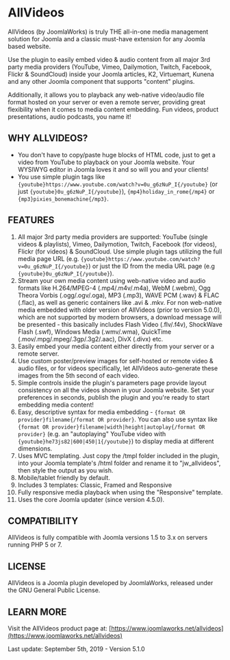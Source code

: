 AllVideos
=========

AllVideos (by JoomlaWorks) is truly THE all-in-one media management solution for Joomla and a classic must-have extension for any Joomla based website.

Use the plugin to easily embed video & audio content from all major 3rd party media providers (YouTube, Vimeo, Dailymotion, Twitch, Facebook, Flickr & SoundCloud) inside your Joomla articles, K2, Virtuemart, Kunena and any other Joomla component that supports "content" plugins.

Additionally, it allows you to playback any web-native video/audio file format hosted on your server or even a remote server, providing great flexibility when it comes to media content embedding. Fun videos, product presentations, audio podcasts, you name it!


## WHY ALLVIDEOS?
- You don't have to copy/paste huge blocks of HTML code, just to get a video from YouTube to playback on your Joomla website. Your WYSIWYG editor in Joomla loves it and so will you and your clients!
- You use simple plugin tags like `{youtube}https://www.youtube.com/watch?v=0u_g6zNuP_I{/youtube}` (or just `{youtube}0u_g6zNuP_I{/youtube}`), `{mp4}holiday_in_rome{/mp4}` or `{mp3}pixies_bonemachine{/mp3}`.


## FEATURES
1. All major 3rd party media providers are supported: YouTube (single videos & playlists), Vimeo, Dailymotion, Twitch, Facebook (for videos), Flickr (for videos) & SoundCloud. Use simple plugin tags utilizing the full media page URL (e.g. `{youtube}https://www.youtube.com/watch?v=0u_g6zNuP_I{/youtube}`) or just the ID from the media URL page (e.g `{youtube}0u_g6zNuP_I{/youtube}`).
2. Stream your own media content using web-native video and audio formats like H.264/MPEG-4 (.mp4/.m4v/.m4a), WebM (.webm), Ogg Theora Vorbis (.ogg/.ogv/.oga), MP3 (.mp3), WAVE PCM (.wav) & FLAC (.flac), as well as generic containers like .avi & .mkv. For non web-native media embedded with older version of AllVideos (prior to version 5.0.0), which are not supported by modern browsers, a download message will be presented - this basically includes Flash Video (.flv/.f4v), ShockWave Flash (.swf), Windows Media (.wmv/.wma), QuickTime (.mov/.mpg/.mpeg/.3gp/.3g2/.aac), DivX (.divx) etc.
3. Easily embed your media content either directly from your server or a remote server.
4. Use custom poster/preview images for self-hosted or remote video & audio files, or for videos specifically, let AllVideos auto-generate these images from the 5th second of each video.
5. Simple controls inside the plugin's parameters page provide layout consistency on all the videos shown in your Joomla website. Set your preferences in seconds, publish the plugin and you're ready to start embedding media content!
6. Easy, descriptive syntax for media embedding - `{format OR provider}filename{/format OR provider}`. You can also use syntax like `{format OR provider}filename|width|height|autoplay{/format OR provider}` (e.g. an "autoplaying" YouTube video with `{youtube}he73js82|600|450|1{/youtube}`) to display media at different dimensions.
7. Uses MVC templating. Just copy the /tmpl folder included in the plugin, into your Joomla template's /html folder and rename it to "jw_allvideos", then style the output as you wish.
8. Mobile/tablet friendly by default.
9. Includes 3 templates: Classic, Framed and Responsive
10. Fully responsive media playback when using the "Responsive" template.
11. Uses the core Joomla updater (since version 4.5.0).


## COMPATIBILITY
AllVideos is fully compatible with Joomla versions 1.5 to 3.x on servers running PHP 5 or 7.


## LICENSE
AllVideos is a Joomla plugin developed by JoomlaWorks, released under the GNU General Public License.


## LEARN MORE
Visit the AllVideos product page at: [https://www.joomlaworks.net/allvideos](https://www.joomlaworks.net/allvideos)

Last update: September 5th, 2019 - Version 5.1.0
